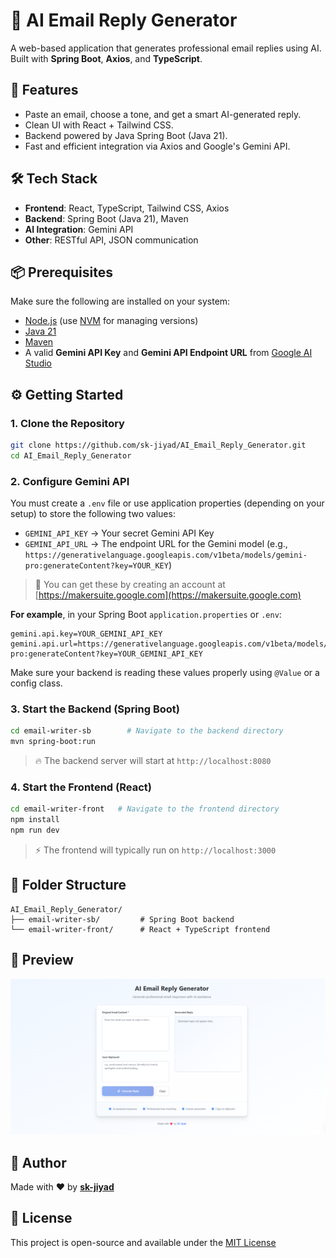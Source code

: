 # 💬 AI Email Reply Generator

A web-based application that generates professional email replies using AI.  
Built with **Spring Boot**, **Axios**, and **TypeScript**.

## 🚀 Features

- Paste an email, choose a tone, and get a smart AI-generated reply.
- Clean UI with React + Tailwind CSS.
- Backend powered by Java Spring Boot (Java 21).
- Fast and efficient integration via Axios and Google's Gemini API.

## 🛠️ Tech Stack

- **Frontend**: React, TypeScript, Tailwind CSS, Axios  
- **Backend**: Spring Boot (Java 21), Maven  
- **AI Integration**: Gemini API  
- **Other**: RESTful API, JSON communication

## 📦 Prerequisites

Make sure the following are installed on your system:

- [Node.js](https://nodejs.org/) (use [NVM](https://github.com/nvm-sh/nvm) for managing versions)
- [Java 21](https://www.oracle.com/java/technologies/javase/jdk21-archive-downloads.html)
- [Maven](https://maven.apache.org/)
- A valid **Gemini API Key** and **Gemini API Endpoint URL** from [Google AI Studio](https://makersuite.google.com/app)

## ⚙️ Getting Started

### 1. Clone the Repository

```bash
git clone https://github.com/sk-jiyad/AI_Email_Reply_Generator.git
cd AI_Email_Reply_Generator
```

### 2. Configure Gemini API

You must create a `.env` file or use application properties (depending on your setup) to store the following two values:

- `GEMINI_API_KEY` → Your secret Gemini API Key
- `GEMINI_API_URL` → The endpoint URL for the Gemini model (e.g., `https://generativelanguage.googleapis.com/v1beta/models/gemini-pro:generateContent?key=YOUR_KEY`)

> 🧠 You can get these by creating an account at [https://makersuite.google.com](https://makersuite.google.com)

**For example**, in your Spring Boot `application.properties` or `.env`:

```
gemini.api.key=YOUR_GEMINI_API_KEY
gemini.api.url=https://generativelanguage.googleapis.com/v1beta/models/gemini-pro:generateContent?key=YOUR_GEMINI_API_KEY
```

Make sure your backend is reading these values properly using `@Value` or a config class.

### 3. Start the Backend (Spring Boot)

```bash
cd email-writer-sb        # Navigate to the backend directory
mvn spring-boot:run
```

> 🔥 The backend server will start at `http://localhost:8080`

### 4. Start the Frontend (React)

```bash
cd email-writer-front   # Navigate to the frontend directory
npm install
npm run dev
```

> ⚡ The frontend will typically run on `http://localhost:3000`

## 📂 Folder Structure

```
AI_Email_Reply_Generator/
├── email-writer-sb/         # Spring Boot backend
└── email-writer-front/      # React + TypeScript frontend
```


## 📸 Preview

![preview](https://github.com/sk-jiyad/AI_Email_Reply_Generator/blob/main/Preview/Screenshot%202025-07-14%20114305.png)



## 🙌 Author

Made with ❤️ by [**sk-jiyad**](https://github.com/sk-jiyad)

## 📄 License

This project is open-source and available under the [MIT License](LICENSE)

